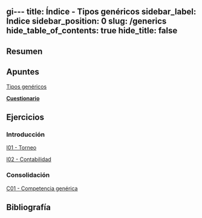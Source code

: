 gi---
title: Índice - Tipos genéricos
sidebar_label: Índice
sidebar_position: 0
slug: /generics
hide_table_of_contents: true
hide_title: false
---

## Resumen

## Apuntes
[Tipos genéricos](./Apuntes/00-tipos-genericos.md)

**[Cuestionario](./Apuntes/cuestionario.md)**

## Ejercicios
### Introducción
[I01 - Torneo](./Ejercicios/I01-torneo.md)

[I02 - Contabilidad](./Ejercicios/I02-contabilidad.md)

### Consolidación
[C01 - Competencia genérica](./Ejercicios/C01-competencia-generica.md)

## Bibliografía

